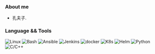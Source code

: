 <!--
### Hi there 👋
**confucuis/confucuis** is a ✨ _special_ ✨ repository because its `README.md` (this file) appears on your GitHub profile.

Here are some ideas to get you started:

- 🔭 I’m currently working on ...
- 🌱 I’m currently learning ...
- 👯 I’m looking to collaborate on ...
- 🤔 I’m looking for help with ...
- 💬 Ask me about ...
- 📫 How to reach me: ...
- 😄 Pronouns: ...
- ⚡ Fun fact: ...
-->
### About me
- 孔夫子.
### Language && Tools
![Linux](https://img.shields.io/badge/Linux-8A2BE2?logo=linux&logoColor=white)
![Bash](https://img.shields.io/badge/Bash-14354C?logo=shell&logoColor=white)
![Ansible](https://img.shields.io/badge/Ansible-8A2BE2.svg?logo=ansible&logoColor=white)
![Jenkins](https://img.shields.io/badge/Jenkins-14354C?logo=Jenkins&logoColor=white)
![docker](https://img.shields.io/badge/Docker-8A2BE2.svg?logo=docker&logoColor=white)
![K8s](https://img.shields.io/badge/Kubernetes-14354C.svg?logo=kubernetes&logoColor=white)
![Helm](https://img.shields.io/badge/Helm-8A2BE2.svg?logo=helm&logoColor=white)
![Python](https://img.shields.io/badge/Python-14354C.svg?logo=python&logoColor=white)
![C/C++](https://img.shields.io/badge/C/C++-8A2BE2.svg?logo=cpp&logoColor=white)

<!--
![Rust](https://img.shields.io/badge/Rust-14354C.svg?logo=rust&logoColor=white)

### Language && Tools
![Linux](https://img.shields.io/badge/Linux-14354C?logo=linux&logoColor=white)
![Bash](https://img.shields.io/badge/Bash-14354C?logo=shell&logoColor=white)
![Python](https://img.shields.io/badge/Python-14354C.svg?logo=python&logoColor=white)
![Golang](https://img.shields.io/badge/Golang-14354C.svg?logo=go&logoColor=white)
![Jenkins](https://img.shields.io/badge/Jenkins-14354C?logo=Jenkins&logoColor=white?style=plastic)
![Docker](https://img.shields.io/badge/Docker-14354C.svg?logo=docker&logoColor=white)
![K8s](https://img.shields.io/badge/Kubernetes-14354C.svg?logo=kubernetes&logoColor=white)
![Ansible](https://img.shields.io/badge/Ansible-14354C.svg?logo=ansible&logoColor=white)
![VSCode](https://img.shields.io/badge/VSCode-14354C?logo=visual-studio-code&logoColor=white)
-->
